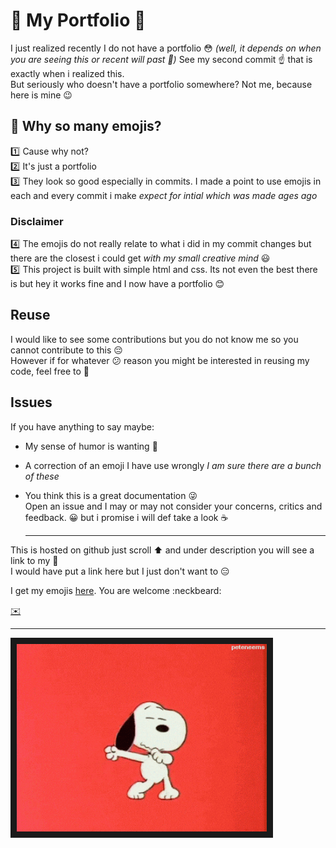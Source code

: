 # :tada: My Portfolio :tada:

I just realized recently I do not have a portfolio :flushed: 
*(well, it depends on when you are seeing this or recent will past :see_no_evil:)* 
See my second commit  :point_up: that is exactly when i realized this.  
But seriously who doesn't have a portfolio somewhere? Not me, because here is mine :wink:

## :raising_hand: Why so many emojis?
:one: Cause why not?  
:two: It's just a portfolio  
:three: They look so good especially in commits. I made a point to use emojis in each and every commit i make *expect for intial which was made ages ago* 

### Disclaimer
:four: The emojis do not really relate to what i did in my commit changes but there are the closest i could get *with my small creative mind* :smiley:  
:five: This project is built with simple html and css. Its not even the best there is but hey it works fine and I now have a portfolio :blush:  

## Reuse
I would like to see some contributions but you do not know me so you cannot contribute to this :pensive:  
However if for whatever :confused: reason you might be interested in reusing my code, feel free to :fork_and_knife:  
  
## Issues
If you have anything to say maybe:
- My sense of humor is wanting :speak_no_evil: 
- A correction of an emoji I have use wrongly *I am sure there are a bunch of these*   
- You think this is a great documentation  :stuck_out_tongue_winking_eye:  
Open an issue and I may or may not consider your concerns, critics and feedback. :grinning: but i promise i will def take a look :coffee:  
  
  ***
This is hosted on github just scroll :arrow_up: and under description you will see a link to my  :page_facing_up:  
I would have put a link here but I just don't want to :expressionless:

I get my emojis [here](https://www.webpagefx.com/tools/emoji-cheat-sheet/). You are welcome :neckbeard:  

[:envelope:](mailto:cessmbuguar@gmail.com') 
  
  
***  
 <img src= "./images/achieve.gif" alt="Yeeeih" width="400" height="300" border="10" />

 

 
 





